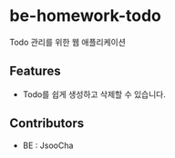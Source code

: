 # be-homework-todo
Todo 관리를 위한 웹 애플리케이션

## Features
- Todo를 쉽게 생성하고 삭제할 수 있습니다.

## Contributors
- BE : JsooCha
